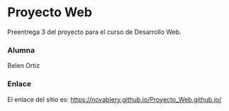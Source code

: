 # Proyecto Web
Preentrega 3 del proyecto para el curso de Desarrollo Web.

### Alumna
Belen Ortiz

### Enlace
El enlace del sitio es: https://novablery.github.io/Proyecto_Web.github.io/
